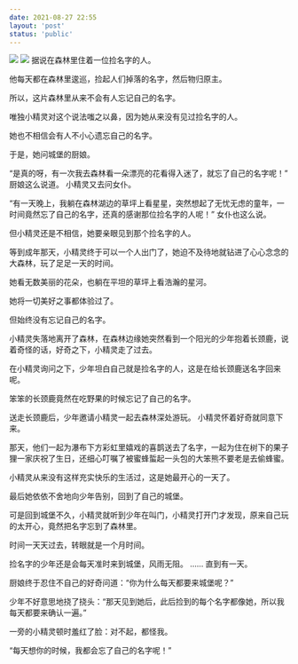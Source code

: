 ```yaml
---
date: 2021-08-27 22:55
layout: 'post'
status: 'public'
---
```

![](https://inz.oss-cn-beijing.aliyuncs.com/Images/Avatar/ewas1wbi1gs.jpg)
![](https://inz.oss-cn-beijing.aliyuncs.com/Images/Avatar/hp0kcindq0m.jpg)
据说在森林里住着一位捡名字的人。

他每天都在森林里逡巡，捡起人们掉落的名字，然后物归原主。

所以，这片森林里从来不会有人忘记自己的名字。

唯独小精灵对这个说法嗤之以鼻，因为她从来没有见过捡名字的人。

她也不相信会有人不小心遗忘自己的名字。

于是，她问城堡的厨娘。

“是真的呀，有一次我去森林看一朵漂亮的花看得入迷了，就忘了自己的名字呢！” 厨娘这么说道。 小精灵又去问女仆。

“有一天晚上，我躺在森林湖边的草坪上看星星，突然想起了无忧无虑的童年，一时间竟然忘了自己的名字，还真的感谢那位捡名字的人呢！” 女仆也这么说。

但小精灵还是不相信，她要亲眼见到那个捡名字的人。

等到成年那天，小精灵终于可以一个人出门了，她迫不及待地就钻进了心心念念的大森林，玩了足足一天的时间。

她看无数美丽的花朵，也躺在平坦的草坪上看浩瀚的星河。

她将一切美好之事都体验过了。

但始终没有忘记自己的名字。

小精灵失落地离开了森林，在森林边缘她突然看到一个阳光的少年抱着长颈鹿，说着奇怪的话，好奇之下，小精灵走了过去。

在小精灵询问之下，少年坦白自己就是捡名字的人，这是在给长颈鹿送名字回来呢。

笨笨的长颈鹿竟然在吃野果的时候忘记了自己的名字。

送走长颈鹿后，少年邀请小精灵一起去森林深处游玩。 小精灵怀着好奇就同意下来。

那天，他们一起为瀑布下方彩虹里嬉戏的喜鹊送去了名字，一起为住在树下的果子狸一家庆祝了生日，还细心叮嘱了被蜜蜂蜇起一头包的大笨熊不要老是去偷蜂蜜。

小精灵从来没有这样充实快乐的生活过，这是她最开心的一天了。

最后她依依不舍地向少年告别，回到了自己的城堡。

可是回到城堡不久，小精灵就听到少年在叫门，小精灵打开门才发现，原来自己玩的太开心，竟然把名字忘到了森林里。

时间一天天过去，转眼就是一个月时间。

捡名字的少年还是会每天准时来到城堡，风雨无阻。 …… 直到有一天。

厨娘终于忍住不自己的好奇问道：“你为什么每天都要来城堡呢？”

少年不好意思地挠了挠头：“那天见到她后，此后捡到的每个名字都像她，所以我每天都要来确认一遍。”

一旁的小精灵顿时羞红了脸：对不起，都怪我。

“每天想你的时候，我都会忘了自己的名字呢！”